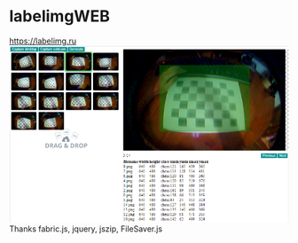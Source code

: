 # labelimgWEB
https://labelimg.ru
![alt text](prev.png)
Thanks fabric.js, jquery, jszip, FileSaver.js
